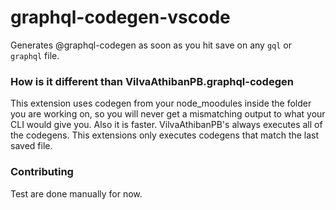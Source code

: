 # graphql-codegen-vscode

Generates @graphql-codegen as soon as you hit save on any `gql` or `graphql` file.

### How is it different than VilvaAthibanPB.graphql-codegen

This extension uses codegen from your node_moodules inside the folder you are working on, so you will never get a mismatching output to what your CLI would give you. Also it is faster. VilvaAthibanPB's always executes all of the codegens.
This extensions only executes codegens that match the last saved file.

### Contributing

Test are done manually for now.
